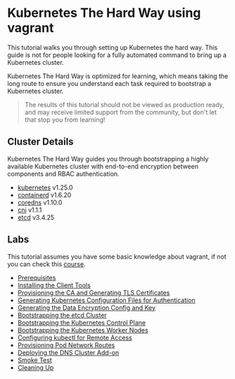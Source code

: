 # Kubernetes The Hard Way using vagrant

This tutorial walks you through setting up Kubernetes the hard way. This guide is not for people looking for a fully automated command to bring up a Kubernetes cluster.

Kubernetes The Hard Way is optimized for learning, which means taking the long route to ensure you understand each task required to bootstrap a Kubernetes cluster.

> The results of this tutorial should not be viewed as production ready, and may receive limited support from the community, but don't let that stop you from learning!


## Cluster Details

Kubernetes The Hard Way guides you through bootstrapping a highly available Kubernetes cluster with end-to-end encryption between components and RBAC authentication.

* [kubernetes](https://github.com/kubernetes/kubernetes) v1.25.0
* [containerd](https://github.com/containerd/containerd) v1.6.20
* [coredns](https://github.com/coredns/coredns) v1.10.0
* [cni](https://github.com/containernetworking/cni) v1.1.1
* [etcd](https://github.com/etcd-io/etcd) v3.4.25


## Labs

This tutorial assumes you have some basic knowledge about vagrant, if not you can check this [course](https://www.youtube.com/watch?v=vBreXjkizgo&pp=ygUbdmFncmFudCBjb3Vyc2UgZnJlZWNvZGVjYW1w).

* [Prerequisites](docs/01-prerequisites.md)
* [Installing the Client Tools](docs/02-client-tools.md)
* [Provisioning the CA and Generating TLS Certificates](docs/03-certificate-authority.md)
* [Generating Kubernetes Configuration Files for Authentication](docs/04-kubernetes-configuration-files.md)
* [Generating the Data Encryption Config and Key](docs/05-data-encryption-keys.md)
* [Bootstrapping the etcd Cluster](docs/06-bootstrapping-etcd.md)
* [Bootstrapping the Kubernetes Control Plane](docs/07-bootstrapping-kubernetes-controllers.md)
* [Bootstrapping the Kubernetes Worker Nodes](docs/08-bootstrapping-kubernetes-workers.md)
* [Configuring kubectl for Remote Access](docs/09-configuring-kubectl.md)
* [Provisioning Pod Network Routes](docs/10-pod-network-routes.md)
* [Deploying the DNS Cluster Add-on](docs/11-dns-addon.md)
* [Smoke Test](docs/12-smoke-test.md)
* [Cleaning Up](docs/13-cleanup.md)
